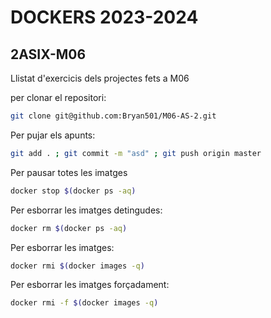 # DOCKERS 2023-2024

## 2ASIX-M06

Llistat d'exercicis dels projectes fets a M06

per clonar el repositori:
```bash
git clone git@github.com:Bryan501/M06-AS-2.git
```
Per pujar els apunts:
```bash
git add . ; git commit -m "asd" ; git push origin master
```
Per pausar totes les imatges
```bash
docker stop $(docker ps -aq)
```
Per esborrar les imatges detingudes:
```bash
docker rm $(docker ps -aq)
```
Per esborrar les imatges:
```bash
docker rmi $(docker images -q)
```
Per esborrar les imatges forçadament:
```bash
docker rmi -f $(docker images -q)
```
